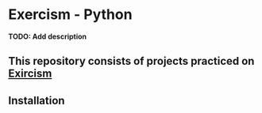 # Exercism - Python

**TODO: Add description**
## This repository consists of projects practiced on [Exircism](https://exercism.org/dashboard)


## Installation